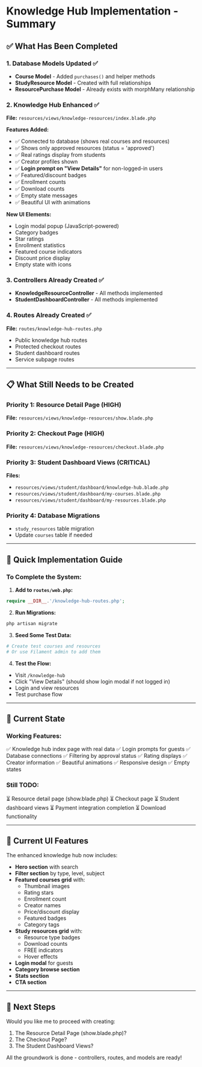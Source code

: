 # Knowledge Hub Implementation - Summary

## ✅ What Has Been Completed

### 1. Database Models Updated ✅
- **Course Model** - Added `purchases()` and helper methods
- **StudyResource Model** - Created with full relationships
- **ResourcePurchase Model** - Already exists with morphMany relationship

### 2. Knowledge Hub Enhanced ✅
**File:** `resources/views/knowledge-resources/index.blade.php`

**Features Added:**
- ✅ Connected to database (shows real courses and resources)
- ✅ Shows only approved resources (status = 'approved')
- ✅ Real ratings display from students
- ✅ Creator profiles shown
- ✅ **Login prompt on "View Details"** for non-logged-in users
- ✅ Featured/discount badges
- ✅ Enrollment counts
- ✅ Download counts
- ✅ Empty state messages
- ✅ Beautiful UI with animations

**New UI Elements:**
- Login modal popup (JavaScript-powered)
- Category badges
- Star ratings
- Enrollment statistics
- Featured course indicators
- Discount price display
- Empty state with icons

### 3. Controllers Already Created ✅
- **KnowledgeResourceController** - All methods implemented
- **StudentDashboardController** - All methods implemented

### 4. Routes Already Created ✅
**File:** `routes/knowledge-hub-routes.php`
- Public knowledge hub routes
- Protected checkout routes
- Student dashboard routes
- Service subpage routes

---

## 📋 What Still Needs to be Created

### Priority 1: Resource Detail Page (HIGH)
**File:** `resources/views/knowledge-resources/show.blade.php`

### Priority 2: Checkout Page (HIGH)
**File:** `resources/views/knowledge-resources/checkout.blade.php`

### Priority 3: Student Dashboard Views (CRITICAL)
**Files:**
- `resources/views/student/dashboard/knowledge-hub.blade.php`
- `resources/views/student/dashboard/my-courses.blade.php`
- `resources/views/student/dashboard/my-resources.blade.php`

### Priority 4: Database Migrations
- `study_resources` table migration
- Update `courses` table if needed

---

## 🎯 Quick Implementation Guide

### To Complete the System:

1. **Add to `routes/web.php`:**
```php
require __DIR__.'/knowledge-hub-routes.php';
```

2. **Run Migrations:**
```bash
php artisan migrate
```

3. **Seed Some Test Data:**
```bash
# Create test courses and resources
# Or use Filament admin to add them
```

4. **Test the Flow:**
- Visit `/knowledge-hub`
- Click "View Details" (should show login modal if not logged in)
- Login and view resources
- Test purchase flow

---

## 🔗 Current State

### Working Features:
✅ Knowledge hub index page with real data
✅ Login prompts for guests
✅ Database connections
✅ Filtering by approval status
✅ Rating displays
✅ Creator information
✅ Beautiful animations
✅ Responsive design
✅ Empty states

### Still TODO:
⏳ Resource detail page (show.blade.php)
⏳ Checkout page
⏳ Student dashboard views
⏳ Payment integration completion
⏳ Download functionality

---

## 📸 Current UI Features

The enhanced knowledge hub now includes:
- **Hero section** with search
- **Filter section** by type, level, subject
- **Featured courses grid** with:
  - Thumbnail images
  - Rating stars
  - Enrollment count
  - Creator names
  - Price/discount display
  - Featured badges
  - Category tags
- **Study resources grid** with:
  - Resource type badges
  - Download counts
  - FREE indicators
  - Hover effects
- **Login modal** for guests
- **Category browse section**
- **Stats section**
- **CTA section**

---

## 🚀 Next Steps

Would you like me to proceed with creating:
1. The Resource Detail Page (show.blade.php)?
2. The Checkout Page?
3. The Student Dashboard Views?

All the groundwork is done - controllers, routes, and models are ready!
